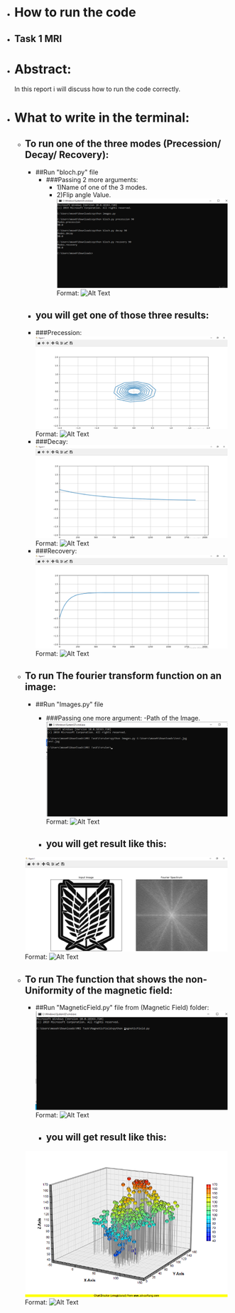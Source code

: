 * # How to run the code
* ## Task 1 MRI

* # Abstract:
    In this report i will discuss how to run the code correctly.
* # What to write in the terminal:

    * ## To run one of the three modes (Precession/ Decay/ Recovery):
		* ##Run "bloch.py" file 
			* ###Passing 2 more arguments: 
				- 1)Name of one of the 3 modes.
				- 2)Flip angle Value. 
		![Zero Position](TerminalMRI.png)
		Format: ![Alt Text](url)
    	* ## you will get one of those three results:
		* ###Precession:
		![Zero Position](Precession.png)
		Format: ![Alt Text](url)
		* ###Decay:
		![Zero Position](Decay.png)
		Format: ![Alt Text](url)
		* ###Recovery:
		![Zero Position](Recovery.png)
		Format: ![Alt Text](url)

   * ## To run The fourier transform function on an image:
		* ##Run "Images.py" file
			* ###Passing one more argument: -Path of the Image.
		![Zero Position](TerminalFourier.png)
		Format: ![Alt Text](url)		
   
    		* ## you will get result like this:
		![Zero Position](ImageFourier.png)
		Format: ![Alt Text](url)


   * ## To run The function that shows the non-Uniformity of the magnetic field:
		* ##Run "MagneticField.py" file from (Magnetic Field) folder:
		![Zero Position](TerminalMagneticField.png)
		Format: ![Alt Text](url)
    		* ## you will get result like this:
		![Zero Position](NonUniform.png)
		Format: ![Alt Text](url)
